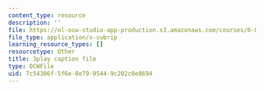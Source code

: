 ```yaml
---
content_type: resource
description: ''
file: https://ol-ocw-studio-app-production.s3.amazonaws.com/courses/6-832-underactuated-robotics-spring-2009/7c54306f5f6e8e7995449c202c0e8694_6v3Ln2ACtqI.srt
file_type: application/x-subrip
learning_resource_types: []
resourcetype: Other
title: 3play caption file
type: OCWFile
uid: 7c54306f-5f6e-8e79-9544-9c202c0e8694
---
```

